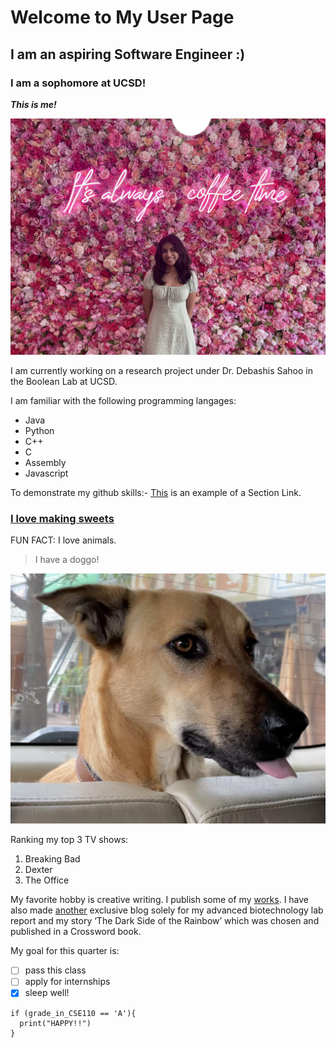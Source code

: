 # Welcome to My User Page
## I am an aspiring Software Engineer :)
### I am a sophomore at UCSD!


***This is me!***

![Image](me.jpg)

I am currently working on a research project under Dr. Debashis Sahoo in the Boolean Lab at UCSD.

I am familiar with the following programming langages:
- Java
- Python
- C++
- C
- Assembly
- Javascript

To  demonstrate my github skills:-
[This](welcome-to-my-user-page) is an example of a Section Link.

### [I love making sweets](https://youtu.be/HPd3-kVTKKo)

FUN FACT: 
I love animals.
> I have a doggo!

![A BRUNO PICTURE](bruno.jpg)

Ranking my top 3 TV shows:
1. Breaking Bad
2. Dexter
3. The Office

My favorite hobby is creative writing. I publish some of my [works](https://teatimereads.weebly.com/).
I have also made [another](https://bluebirdsings.weebly.com/) exclusive blog solely for my advanced biotechnology lab report and my story ‘The Dark Side of the Rainbow’ which was chosen and published in a Crossword book. 

My goal for this quarter is:
- [ ] pass this class 
- [ ] apply for internships
- [x] sleep  well!

```
if (grade_in_CSE110 == 'A'){
  print("HAPPY!!")
}
```
